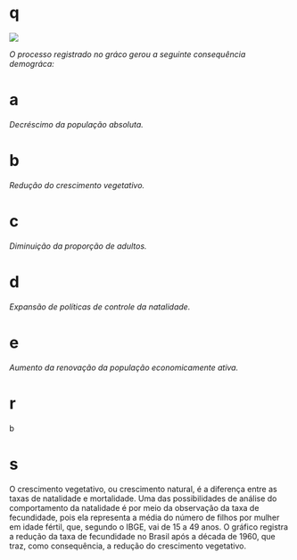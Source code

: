 # q
![](https://firebasestorage.googleapis.com/v0/b/firebase-enemio.appspot.com/o/questoes%2F417%2F787c92f1-96b9-e3f5-b406-4185a8a3b07d.png?alt=media\&token=5880cfa1-7632-40e0-9799-03bf13fe7d02)

*O processo registrado no gráco gerou a seguinte consequência demográca:*

# a
*Decréscimo da população absoluta.*

# b
*Redução do crescimento vegetativo.*

# c
*Diminuição da proporção de adultos.*

# d
*Expansão de políticas de controle da natalidade.*

# e
*Aumento da renovação da população economicamente ativa.*

# r
b

# s
O crescimento vegetativo, ou crescimento natural, é a diferença entre as taxas de natalidade e mortalidade. Uma das possibilidades de análise do comportamento da natalidade é por meio da observação da taxa de fecundidade, pois ela representa a média do número de filhos por mulher em idade fértil, que, segundo o IBGE, vai de 15 a 49 anos. O gráfico registra a redução da taxa de fecundidade no Brasil após a década de 1960, que traz, como consequência, a redução do crescimento vegetativo.
